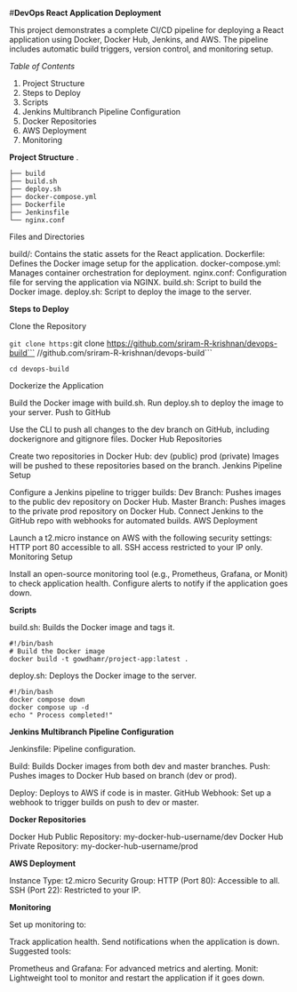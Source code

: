 #**DevOps React Application Deployment**

This project demonstrates a complete CI/CD pipeline for deploying a React application using Docker, Docker Hub, Jenkins, and AWS. The pipeline includes automatic build triggers, version control, and monitoring setup.

*Table of Contents*

1. Project Structure
2. Steps to Deploy
3. Scripts
4. Jenkins Multibranch Pipeline Configuration
5. Docker Repositories
6. AWS Deployment
7. Monitoring


**Project Structure**
.
```
├── build
├── build.sh
├── deploy.sh
├── docker-compose.yml
├── Dockerfile
├── Jenkinsfile
└── nginx.conf 
```

Files and Directories

build/: Contains the static assets for the React application.
Dockerfile: Defines the Docker image setup for the application.
docker-compose.yml: Manages container orchestration for deployment.
nginx.conf: Configuration file for serving the application via NGINX.
build.sh: Script to build the Docker image.
deploy.sh: Script to deploy the image to the server.

**Steps to Deploy**

Clone the Repository


```git clone https:```git clone https://github.com/sriram-R-krishnan/devops-build```
//github.com/sriram-R-krishnan/devops-build```

```cd devops-build```

Dockerize the Application

Build the Docker image with build.sh.
Run deploy.sh to deploy the image to your server.
Push to GitHub

Use the CLI to push all changes to the dev branch on GitHub, including dockerignore and gitignore files.
Docker Hub Repositories

Create two repositories in Docker Hub:
dev (public)
prod (private)
Images will be pushed to these repositories based on the branch.
Jenkins Pipeline Setup

Configure a Jenkins pipeline to trigger builds:
Dev Branch: Pushes images to the public dev repository on Docker Hub.
Master Branch: Pushes images to the private prod repository on Docker Hub.
Connect Jenkins to the GitHub repo with webhooks for automated builds.
AWS Deployment

Launch a t2.micro instance on AWS with the following security settings:
HTTP port 80 accessible to all.
SSH access restricted to your IP only.
Monitoring Setup

Install an open-source monitoring tool (e.g., Prometheus, Grafana, or Monit) to check application health.
Configure alerts to notify if the application goes down.


**Scripts**

build.sh: Builds the Docker image and tags it.


```
#!/bin/bash
# Build the Docker image
docker build -t gowdhamr/project-app:latest .

```

deploy.sh: Deploys the Docker image to the server.


```
#!/bin/bash
docker compose down
docker compose up -d
echo " Process completed!"
```
**Jenkins Multibranch Pipeline Configuration**

Jenkinsfile: Pipeline configuration.

Build: Builds Docker images from both dev and master branches.
Push: Pushes images to Docker Hub based on branch (dev or prod).

Deploy: Deploys to AWS if code is in master.
GitHub Webhook: Set up a webhook to trigger builds on push to dev or master.

**Docker Repositories**

Docker Hub Public Repository: my-docker-hub-username/dev
Docker Hub Private Repository: my-docker-hub-username/prod


**AWS Deployment**

Instance Type: t2.micro
Security Group:
HTTP (Port 80): Accessible to all.
SSH (Port 22): Restricted to your IP.

**Monitoring**

Set up monitoring to:

Track application health.
Send notifications when the application is down.
Suggested tools:

Prometheus and Grafana: For advanced metrics and alerting.
Monit: Lightweight tool to monitor and restart the application if it goes down.
